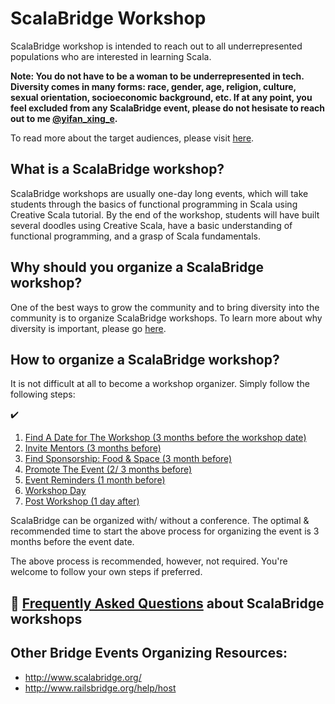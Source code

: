 # ScalaBridge Workshop

ScalaBridge workshop is intended to reach out to all underrepresented populations who are interested in learning Scala.

**Note: You do not have to be a woman to be underrepresented in tech. Diversity comes in many forms: race, gender, age, religion, culture, sexual orientation, socioeconomic background, etc. If at any point, you feel excluded from any ScalaBridge event, please do not hesisate to reach out to me [@yifan_xing_e](https://twitter.com/yifan_xing_e).**

To read more about the target audiences, please visit [here](./who-can-attend.md).


## What is a ScalaBridge workshop?
ScalaBridge workshops are usually one-day long events, which will take students through the basics of functional programming in Scala using Creative Scala tutorial. By the end of the workshop, students will have built several doodles using Creative Scala, have a basic understanding of functional programming, and a grasp of Scala fundamentals.


## Why should you organize a ScalaBridge workshop?
One of the best ways to grow the community and to bring diversity into the community is to organize ScalaBridge workshops. To learn more about why diversity is important, please go [here](./why-diversity.md).


## How to organize a ScalaBridge workshop?
It is not difficult at all to become a workshop organizer. Simply follow the following steps:

:heavy_check_mark:

1. [ Find A Date for The Workshop (3 months before the workshop date) ](/organize-a-workshop/find-date.md)
2. [ Invite Mentors (3 months before) ](/organize-a-workshop/invite-mentors.md)
3. [ Find Sponsorship: Food & Space (3 month before) ](/organize-a-workshop/sponsorship.md)
4. [ Promote The Event (2/ 3 months before) ](/organize-a-workshop/promote-workshop.md)
5. [ Event Reminders (1 month before) ](/organize-a-workshop/event-reminders.md)
6. [ Workshop Day ](/organize-a-workshop/workshop-day.md)
7. [ Post Workshop (1 day after) ](/organize-a-workshop/post-workshop.md)



ScalaBridge can be organized with/ without a conference. The optimal & recommended time to start the above process for organizing the event is 3 months before the event date.

The above process is recommended, however, not required. You're welcome to follow your own steps if preferred.

## :closed_book: [Frequently Asked Questions](./organize-a-workshop/faq.md) about ScalaBridge workshops

## Other Bridge Events Organizing Resources:
- http://www.scalabridge.org/
- http://www.railsbridge.org/help/host
